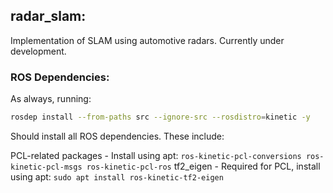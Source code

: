 ## radar_slam:
Implementation of SLAM using automotive radars. Currently under development.

### ROS	Dependencies:

As always, running:

```bash
rosdep install --from-paths src --ignore-src --rosdistro=kinetic -y
```

Should install all ROS dependencies.  These include:

PCL-related packages - Install using apt: ```ros-kinetic-pcl-conversions ros-kinetic-pcl-msgs ros-kinetic-pcl-ros```
tf2_eigen - Required for PCL, install using apt: ```sudo apt install ros-kinetic-tf2-eigen```

